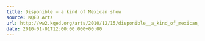 ```yaml
---
title: Disponible — a kind of Mexican show
source: KQED Arts
url: http://ww2.kqed.org/arts/2010/12/15/disponible__a_kind_of_mexican_show/
date: 2010-01-01T12:00:00.000+00:00
---
```

